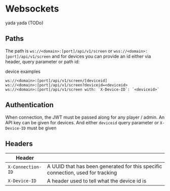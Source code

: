# Websockets

yada yada (TODo)

## Paths

The path is `ws://<domain>:[port]/api/v1/screen` or `wss://<domain>:[port]/api/v1/screen` and for devices you can provide an id either via header, query parameter or path id:

device examples
```
ws://<domain>:[port]/api/v1/screen/[deviceid]
ws://<domain>:[port]/api/v1/screen?deviceid=<deviceid>
ws://<domain>:[port]/api/v1/screen with: `X-Device-ID`: `<deviceid>`
```

## Authentication

When connection, the JWT must be passed along for any player / admin.
An API key can be given for devices. And either `deviceid` query parameter or `X-Device-ID` must be given

## Headers

| Header            |                                                                                |
| ----------------- | ------------------------------------------------------------------------------ |
| `X-Connection-ID` | A UUID that has been generated for this specific connection, used for tracking |
| `X-Device-ID`     | A header used to tell what the device id is                                    |
